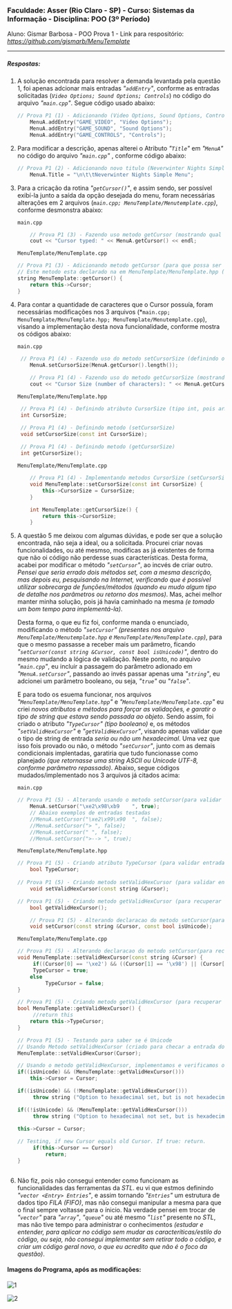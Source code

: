 ### Faculdade: Asser (Rio Claro - SP) - Curso: Sistemas da Informação - Disciplina: POO (3º Período)

Aluno: Gismar Barbosa - POO Prova 1 - Link para respositório: *<https://github.com/gismarb/MenuTemplate>*

------

##### *Respostas:*

1. A solução encontrada para resolver a demanda levantada pela questão 1, foi apenas adcionar mais entradas *"`addEntry`"*, conforme as entradas solicitadas (*`Video Options; Sound Options; Controls`*) no código do arquivo *"`main.cpp`"*. Segue código usado abaixo:

   ```c++
   // Prova P1 (1) - Adicionando (Video Options, Sound Options, Controls)
       MenuA.addEntry("GAME_VIDEO", "Video Options");
       MenuA.addEntry("GAME_SOUND", "Sound Options");
       MenuA.addEntry("GAME_CONTROLS", "Controls");
   ```

2. Para modificar a descrição, apenas alterei  o Atributo *"`Title`"* em *"`MenuA`"* no código do arquivo *"`main.cpp`"* , conforme código abaixo:

   ```c++
   // Prova P1 (2) - Adicionando novo titulo (Neverwinter Nights Simple Menu)
       MenuA.Title = "\n\t\tNeverwinter Nights Simple Menu";
   ```

   

3. Para a cricação da rotina *"`getCursor()`"*, e assim sendo, ser possível exibí-la junto a saída da opção desejada do menu, foram necessárias alterações em 2 arquivos (*`main.cpp; MenuTemplate/Menutemplate.cpp`)*, conforme desmonstra abaixo:

   `main.cpp`

   ```c++
       // Prova P1 (3) - Fazendo uso metodo getCursor (mostrando qual foi o cursor utilizado)
       cout << "Cursor typed: " << MenuA.getCursor() << endl;
   ```

   `MenuTemplate/MenuTemplate.cpp`

   ```c++
   // Prova P1 (3) - Adicionando metodo getCursor (para que possa ser usada no main.cpp)
   // Este metodo esta declarado na em MenuTemplate/MenuTemplate.hpp (linha 365)
   string MenuTemplate::getCursor() {
       return this->Cursor;
   }
   ```

   

4. Para contar a quantidade de caracteres que o Cursor possuía, foram necessárias modificações nos 3 arquivos (*`main.cpp; MenuTemplate/MenuTemplate.hpp; MenuTemplate/Menutemplate.cpp`), visando a implementação desta nova funcionalidade, conforme mostra os códigos abaixo:

   `main.cpp`

   ```c++
    // Prova P1 (4) - Fazendo uso do metodo setCursorSize (definindo o tamanho da string em funcao de getCursor)
       MenuA.setCursorSize(MenuA.getCursor().length());
       
       // Prova P1 (4) - Fazendo uso do metodo getCursorSize (mostrando tamanho da string)
       cout << "Cursor Size (number of characters): " << MenuA.getCursorSize() << endl;
   ```

   `MenuTemplate/MenuTemplate.hpp`

   ```c++
   	// Prova P1 (4) - Definindo atributo CursorSize (tipo int, pois armazenará o tamanho da string)
   	int CursorSize;
   
   	// Prova P1 (4) - Definindo metodo (setCursorSize)
   	void setCursorSize(const int CursorSize);
   	
   	// Prova P1 (4) - Definindo metodo (getCursorSize)
   	int getCursorSize();
   ```

   `MenuTemplate/MenuTemplate.cpp`

   ```c++
       // Prova P1 (4) - Implementando metodos CursorSize (setCursorSize e getCursorSize)
       void MenuTemplate::setCursorSize(const int CursorSize) {
           this->CursorSize = CursorSize;
       }
   
       int MenuTemplate::getCursorSize() {
           return this->CursorSize;
       }
   ```

   

5. A questão 5 me deixou com algumas dúvidas, e pode ser que a solução encontrada, não seja a ideal, ou a solicitada. Procurei criar novas funcionalidades, ou até mesmso, modificas as já existentes de forma que não oi código não perdesse suas características. Desta forma, acabei por modificar o método *"`setCursor`"*, ao incvés de criar outro. *Pensei que seria errado dois métodos set, com a mesma descrição, mas depois eu, pesquisando na Internet, verificando que é possível utilizar sobrecarga de funções/métodos (quando eu mudo algum tipo de detalhe nos parâmetros ou retorno dos mesmos)*. Mas, achei melhor manter minha solução, pois já havia caminhado na mesma *(e tomado um bom tempo para implementá-la)*.

   Desta forma,  o que eu fiz foi, conforme manda o enunciado, modificando o método *"`setCursor`"* *(presentes nos arquivo `MenuTemplate/Menutemplate.hpp` e `MenuTemplate/MenuTemplate.cpp`)*, para que o mesmo passasse a receber mais um parâmetro, ficando  *"`setCursor(const string &Cursor, const bool isUnicode)`"*, dentro do mesmo mudando a lógica de validação. Neste ponto, no arquivo *"`main.cpp`"*, eu incluir a passagem do parâmetro adionado em *"`MenuA.setCursor`"*, passando ao invés passar apenas uma *"`string`"*, eu adcionei um parâmetro booleano, ou seja, *"`true`"* ou *"`false`"*.

   E para todo os esuema funcionar, nos arquivos *"`MenuTemplate/MenuTemplate.hpp`"* e *"`MenuTemplate/MenuTemplate.cpp`"* eu criei *novos atributos e métodos para forçar as validações, e garatir o tipo de string que estava sendo passada ao objeto*. Sendo assim, foi criado o atributo *"`TypeCursor`"* *(tipo booleano)* e, os métodos *"`setValidHexCursor`"* e *"`getValidHexCursor`"*, visando apenas validar que o tipo de string de entrada *seria ou não um hexadecimal*. Uma vez que isso fois provado ou não, o método *"`setCursor`"*, junto com as demais condicionais implentadas, garatiria que tudo funcionasse como planejado *(que retornasse uma string ASCII ou Unicode UTF-8, conforme parâmetro repassado)*. Abaixo, segue códigos mudados/implementado nos 3 arquivos já citados acima:

   `main.cpp`

   ```c++
   // Prova P1 (5) - Alterando usando o metodo setCursor(para validar se é isUnicode)
       MenuA.setCursor("\xe2\x98\xb9	", true);
       // Abaixo exemplos de entradas testadas
       //MenuA.setCursor("\xe2\x99\x90	", false);
       //MenuA.setCursor("> ", false);
       //MenuA.setCursor(" ", false);
       //MenuA.setCursor(">--> ", true);
   ```

   `MenuTemplate/MenuTemplate.hpp`

   ```c++
   // Prova P1 (5) - Criando atributo TypeCursor (para validar entradas hexadecimais)
       bool TypeCursor;
       
   // Prova P1 (5) - Criando metodo setValidHexCursor (para validar entradas hexadecimais)
       void setValidHexCursor(const string &Cursor);
   
   // Prova P1 (5) - Criando metodo getValidHexCursor (para recuperar o retorno da validacao)
       bool getValidHexCursor();
   
       // Prova P1 (5) - Alterando declaracao do metodo setCursor(para receber isUnicode)
       void setCursor(const string &Cursor, const bool isUnicode);
   
   ```

   `MenuTemplate/MenuTemplate.cpp`

   ```c++
   // Prova P1 (5) - Alterando declaracao do metodo setCursor(para receber isUnicode)
   void MenuTemplate::setValidHexCursor(const string &Cursor) {
      	if((Cursor[0] == '\xe2') && ((Cursor[1] == '\x98') || (Cursor[1] == '\x99'))) 
       	TypeCursor = true;
       else
          	TypeCursor = false;
   }
   
   // Prova P1 (5) - Criando metodo getValidHexCursor (para recuperar o retorno da 	validacao)
   bool MenuTemplate::getValidHexCursor() {
    	//return this
       return this->TypeCursor;
   }
   
   // Prova P1 (5) - Testando para saber se é Unicode
   // Usando Metodo setValidHexCursor (criado para checar a entrada do hexadecimal)
   MenuTemplate::setValidHexCursor(Cursor);
   
   // Usando o metodo getValidHexCursor, implementamos e verificamos os restornos, visando tratar excecoes
   if((isUnicode) && (MenuTemplate::getValidHexCursor()))
       this->Cursor = Cursor;
   
   if((isUnicode) && (!MenuTemplate::getValidHexCursor()))
     	throw string ("Option to hexadecimal set, but is not hexadecimal");
   
   if((!isUnicode) && (MenuTemplate::getValidHexCursor()))
     	throw string ("Option to hexadecimal not set, but is hexadecimal");
           
   this->Cursor = Cursor;
   
   // Testing, if new Cursor equals old Cursor. If true: return.
    	if(this->Cursor == Cursor)
         	return;
   }
      
   ```

   

6. Não fiz, pois não consegui entender como funcionam as funcionalidades das ferramentas da *STL*. eu vi que estmos definindo *"`vector <Entry> Entries`"*, e assim tornando *"`Entries`"* um estrutura de dados tipo *FILA (FIFO)*, mas não consegui manipular a mesma para que o final sempre voltasse para o ínicio. Na verdade pensei em trocar de *"`vector`"* para *"`array`"*, *"`queue`"* ou até mesmo *"`list`"* presente no *STL*, mas não tive tempo para administrar o conhecimentos *(estudar e entender, para aplicar no código sem mudar as caracteríticas/estilo do código, ou seja, não consegui implementar sem retirar todo o código, e criar um código geral novo, o que eu acredito que não é o foco da questão)*.

#### Imagens do Programa, após as modificações:

![1](/home/gismar/tela1.png)



![2](/home/gismar/tela2.png)



